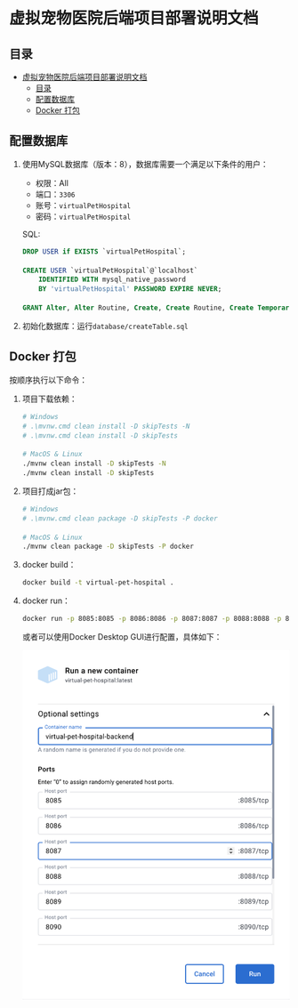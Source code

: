 <!--
 * @Author: pikapikapikaori pikapikapi_kaori@icloud.com
 * @Date: 2023-04-19 13:38:14
 * @LastEditors: pikapikapikaori pikapikapi_kaori@icloud.com
 * @LastEditTime: 2023-04-23 15:20:15
 * @FilePath: /结项/部署说明文档.md
 * @Description: 这是默认设置,请设置`customMade`, 打开koroFileHeader查看配置 进行设置: https://github.com/OBKoro1/koro1FileHeader/wiki/%E9%85%8D%E7%BD%
-->
# 虚拟宠物医院后端项目部署说明文档

## 目录

- [虚拟宠物医院后端项目部署说明文档](#虚拟宠物医院后端项目部署说明文档)
  - [目录](#目录)
  - [配置数据库](#配置数据库)
  - [Docker 打包](#docker-打包)

## 配置数据库

1. 使用MySQL数据库（版本：8），数据库需要一个满足以下条件的用户：

   - 权限：All
   - 端口：`3306`
   - 账号：`virtualPetHospital`
   - 密码：`virtualPetHospital`

    SQL:

    ```sql
    DROP USER if EXISTS `virtualPetHospital`;

    CREATE USER `virtualPetHospital`@`localhost` 
        IDENTIFIED WITH mysql_native_password 
        BY 'virtualPetHospital' PASSWORD EXPIRE NEVER;

    GRANT Alter, Alter Routine, Create, Create Routine, Create Temporary Tables, Create User, Create View, Delete, Drop, Event, Execute, File, Grant Option, Index, Insert, Lock Tables, Process, References, Reload, Replication Client, Replication Slave, Select, Show Databases, Show View, Shutdown, Super, Trigger, Update ON *.* TO `virtualPetHospital`@`localhost`;
    ```

2. 初始化数据库：运行`database/createTable.sql`

## Docker 打包

按顺序执行以下命令：

1. 项目下载依赖：

    ```bash
    # Windows
    # .\mvnw.cmd clean install -D skipTests -N
    # .\mvnw.cmd clean install -D skipTests

    # MacOS & Linux
    ./mvnw clean install -D skipTests -N
    ./mvnw clean install -D skipTests
    ```

2. 项目打成jar包：

    ```bash
    # Windows
    # .\mvnw.cmd clean package -D skipTests -P docker

    # MacOS & Linux
    ./mvnw clean package -D skipTests -P docker
    ```

3. docker build：

    ```bash
    docker build -t virtual-pet-hospital .
    ```

4. docker run：

    ```bash
    docker run -p 8085:8085 -p 8086:8086 -p 8087:8087 -p 8088:8088 -p 8089:8089 -p 8090:8090 --name virtual-pet-hospital-backend virtual-pet-hospital
    ```

    或者可以使用Docker Desktop GUI进行配置，具体如下：

    ![Picture](deploy_docker.png)

